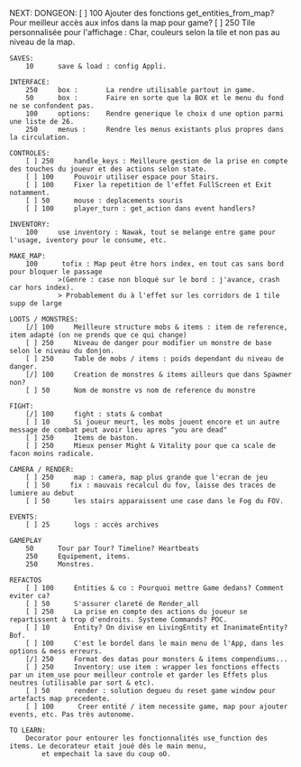 NEXT:
    DONGEON:
        [ ] 100     Ajouter des fonctions get_entities_from_map? Pour meilleur accès aux infos dans la map pour game?
        [ ] 250     Tile personnalisée pour l'affichage : Char, couleurs selon la tile et non pas au niveau de la map.

    SAVES:
        10      save & load : config Appli.

    INTERFACE:
        250     box :       La rendre utilisable partout in game.
        50      box :       Faire en sorte que la BOX et le menu du fond ne se confondent pas.
        100     options:    Rendre generique le choix d une option parmi une liste de 26.
        250     menus :     Rendre les menus existants plus propres dans la circulation.

    CONTROLES:
        [ ] 250     handle_keys : Meilleure gestion de la prise en compte des touches du joueur et des actions selon state.
        [ ] 100     Pouvoir utiliser espace pour Stairs.
        [ ] 100     Fixer la repetition de l'effet FullScreen et Exit notamment.
        [ ] 50      mouse : deplacements souris
        [ ] 100     player_turn : get_action dans event handlers?

    INVENTORY:
        100     use inventory : Nawak, tout se melange entre game pour l'usage, iventory pour le consume, etc.

    MAKE_MAP:
        100      tofix : Map peut être hors index, en tout cas sans bord pour bloquer le passage
                >(Genre : case non bloqué sur le bord : j'avance, crash car hors index).
                > Probablement du à l'effet sur les corridors de 1 tile supp de large

    LOOTS / MONSTRES:
        [/] 100     Meilleure structure mobs & items : item de reference, item adapté (on ne prends que ce qui change)
        [ ] 250     Niveau de danger pour modifier un monstre de base selon le niveau du donjon.
        [ ] 250     Table de mobs / items : poids dependant du niveau de danger.
        [/] 100     Creation de monstres & items ailleurs que dans Spawner non?
        [ ] 50      Nom de monstre vs nom de reference du monstre

    FIGHT:
        [/] 100     fight : stats & combat
        [ ] 10      Si joueur meurt, les mobs jouent encore et un autre message de combat peut avoir lieu apres "you are dead"
        [ ] 250     Items de baston.
        [ ] 250     Mieux penser Might & Vitality pour que ca scale de facon moins radicale.

    CAMERA / RENDER:
        [ ] 250     map : camera, map plus grande que l'ecran de jeu
        [ ] 50     fix : mauvais recalcul du fov, laisse des traces de lumiere au debut
        [ ] 50      les stairs apparaissent une case dans le Fog du FOV.

    EVENTS:
        [ ] 25      logs : accès archives

    GAMEPLAY
        50      Tour par Tour? Timeline? Heartbeats
        250     Equipement, items.
        250     Monstres.

    REFACTOS
        [ ] 100     Entities & co : Pourquoi mettre Game dedans? Comment eviter ca?
        [ ] 50      S'assurer clareté de Render_all
        [ ] 250     La prise en compte des actions du joueur se repartissent à trop d'endroits. Systeme Commands? POC.
        [ ] 10      Entity? On divise en LivingEntity et InanimateEntity? Bof.
        [ ] 100     C'est le bordel dans le main menu de l'App, dans les options & mess erreurs.
        [/] 250     Format des datas pour monsters & items compendiums...
        [ ] 250     Inventory: use item : wrapper les fonctions effects par un item_use pour meilleur controle et garder les Effets plus neutres (utilisable par sort & etc).
        [ ] 50      render : solution degueu du reset game window pour artefacts map precedente.
        [ ] 100      Creer entité / item necessite game, map pour ajouter events, etc. Pas très autonome.

    TO LEARN:
        Decorator pour entourer les fonctionnalités use_function des items. Le decorateur etait joué dés le main menu,
            et empechait la save du coup oO.